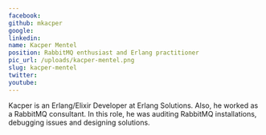 ```yaml
---
facebook: 
github: mkacper
google: 
linkedin: 
name: Kacper Mentel
position: RabbitMQ enthusiast and Erlang practitioner
pic_url: /uploads/kacper-mentel.png
slug: kacper-mentel
twitter: 
youtube: 
---
```

<p>Kacper is an Erlang/Elixir Developer at Erlang Solutions. Also, he worked as a RabbitMQ consultant. In this role, he was auditing RabbitMQ installations, debugging issues and designing solutions.</p>
